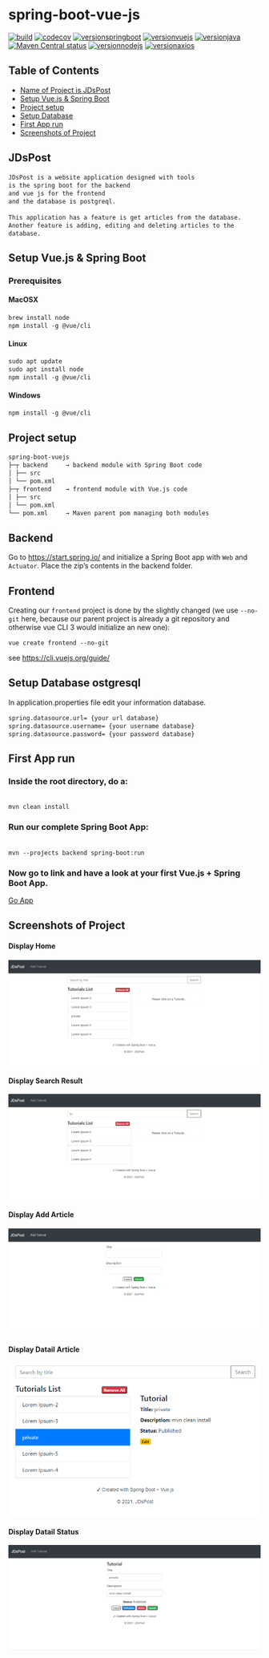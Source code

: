 # spring-boot-vue-js

[![build](https://github.com/Dj003088007/sb-vj/actions/workflows/build.yml/badge.svg)](https://github.com/Dj003088007/sb-vj/actions/workflows/build.yml)
[![codecov](https://codecov.io/gh/Dj003088007/sb-vj/branch/main/graph/badge.svg?token=uLaKiEjIee)](https://codecov.io/gh/Dj003088007/sb-vj)
[![versionspringboot](https://img.shields.io/badge/dynamic/xml?color=brightgreen&url=https://raw.githubusercontent.com/Dj003088007/sb-vj/master/pom.xml&query=%2F%2A%5Blocal-name%28%29%3D%27project%27%5D%2F%2A%5Blocal-name%28%29%3D%27parent%27%5D%2F%2A%5Blocal-name%28%29%3D%27version%27%5D&label=springboot)](https://github.com/spring-projects/spring-boot)
[![versionvuejs](https://img.shields.io/badge/dynamic/json?color=brightgreen&url=https://raw.githubusercontent.com/Dj003088007/sb-vj/master/frontend/package.json&query=$.dependencies.vue&label=vue&logo=vue.js)](https://vuejs.org/)
[![versionjava](https://img.shields.io/badge/jdk-11-brightgreen.svg?logo=java)](https://github.com/spring-projects/spring-boot)
[![Maven Central status](https://img.shields.io/maven-central/v/com.ruleoftech/markdown-page-generator-plugin.svg)](https://badgen.net/maven/v/maven-central/com.google.code.gson/gson)
[![versionnodejs](https://img.shields.io/badge/dynamic/xml?color=brightgreen&url=https://raw.githubusercontent.com/Dj003088007/sb-vj/master/frontend/pom.xml&query=%2F%2A%5Blocal-name%28%29%3D%27project%27%5D%2F%2A%5Blocal-name%28%29%3D%27build%27%5D%2F%2A%5Blocal-name%28%29%3D%27plugins%27%5D%2F%2A%5Blocal-name%28%29%3D%27plugin%27%5D%2F%2A%5Blocal-name%28%29%3D%27executions%27%5D%2F%2A%5Blocal-name%28%29%3D%27execution%27%5D%2F%2A%5Blocal-name%28%29%3D%27configuration%27%5D%2F%2A%5Blocal-name%28%29%3D%27nodeVersion%27%5D&label=nodejs&logo=node.js)](https://nodejs.org/en/)
[![versionaxios](https://img.shields.io/badge/dynamic/json?color=brightgreen&url=https://raw.githubusercontent.com/Dj003088007/sb-vj/master/frontend/package.json&query=$.dependencies.axios&label=axios)](https://github.com/axios/axios)

## Table of Contents

- [Name of Project is JDsPost](#JDsPost)
- [Setup Vue.js & Spring Boot](#setup-vuejs--spring-boot)
- [Project setup](#project-setup)
- [Setup Database](#setup-database-postgresql)
- [First App run](#first-app-run)
- [Screenshots of Project](#screenshots-of-project)

## JDsPost

```
JDsPost is a website application designed with tools
is the spring boot for the backend
and vue js for the frontend
and the database is postgreql.

This application has a feature is get articles from the database.
Another feature is adding, editing and deleting articles to the database.
```

## Setup Vue.js & Spring Boot

### Prerequisites

#### MacOSX

```
brew install node
npm install -g @vue/cli
```

#### Linux

```
sudo apt update
sudo apt install node
npm install -g @vue/cli
```

#### Windows

```
npm install -g @vue/cli
```

## Project setup

```
spring-boot-vuejs
├─┬ backend     → backend module with Spring Boot code
│ ├── src
│ └── pom.xml
├─┬ frontend    → frontend module with Vue.js code
│ ├── src
│ └── pom.xml
└── pom.xml     → Maven parent pom managing both modules
```

## Backend

Go to https://start.spring.io/ and initialize a Spring Boot app with `Web` and `Actuator`. Place the zip’s contents in the backend folder.

## Frontend

Creating our `frontend` project is done by the slightly changed (we use `--no-git` here, because our parent project is already a git repository and otherwise vue CLI 3 would initialize an new one):

```
vue create frontend --no-git
```

see https://cli.vuejs.org/guide/

## Setup Database ostgresql

In application.properties file edit your information database.

```
spring.datasource.url= {your url database}
spring.datasource.username= {your username database}
spring.datasource.password= {your password database}
```

## First App run

### Inside the root directory, do a:

```

mvn clean install

```

### Run our complete Spring Boot App:

```

mvn --projects backend spring-boot:run

```

### Now go to link and have a look at your first Vue.js + Spring Boot App.

[Go App](http://localhost:8080/)

## Screenshots of Project

#### Display Home

![Display-Home](https://github.com/Dj003088007/sb-vj/blob/main/screenshots/jdspost-ss01.png)

#### Display Search Result

![Display-Search-Result](https://github.com/Dj003088007/sb-vj/blob/main/screenshots/jdspost-ss02.png)

#### Display Add Article

![Display-Add-Article](https://github.com/Dj003088007/sb-vj/blob/main/screenshots/jdspost-ss03.png)

#### Display Datail Article

![Display-Detail-Article](https://github.com/Dj003088007/sb-vj/blob/main/screenshots/jdspost-ss04.png)

#### Display Datail Status

![Display-Detail-Status](https://github.com/Dj003088007/sb-vj/blob/main/screenshots/jdspost-ss05.png)

```

```

```

```

```

```
